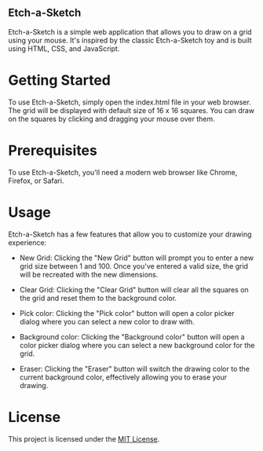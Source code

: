 ## Etch-a-Sketch
Etch-a-Sketch is a simple web application that allows you to draw on a grid using your
mouse. It's inspired by the classic Etch-a-Sketch toy and is built using HTML, CSS,
and JavaScript.

# Getting Started
To use Etch-a-Sketch, simply open the index.html file in your web browser. The grid will
be displayed with default size of 16 x 16 squares. You can draw on the squares by clicking
and dragging your mouse over them.

# Prerequisites
To use Etch-a-Sketch, you'll need a modern web browser like Chrome, Firefox, or Safari.

# Usage
Etch-a-Sketch has a few features that allow you to customize your drawing experience:

* New Grid: Clicking the "New Grid" button will prompt you to enter a new grid size
between 1 and 100. Once you've entered a valid size, the grid will be recreated with the
new dimensions.

* Clear Grid: Clicking the "Clear Grid" button will clear all the squares on the grid and reset
them to the background color.

* Pick color: Clicking the "Pick color" button will open a color picker dialog where you can
select a new color to draw with.

* Background color: Clicking the "Background color" button will open a color picker dialog
where you can select a new background color for the grid.

* Eraser: Clicking the "Eraser" button will switch the drawing color to the current
background color, effectively allowing you to erase your drawing.

# License
This project is licensed under the  [MIT License](./LICENSE).
